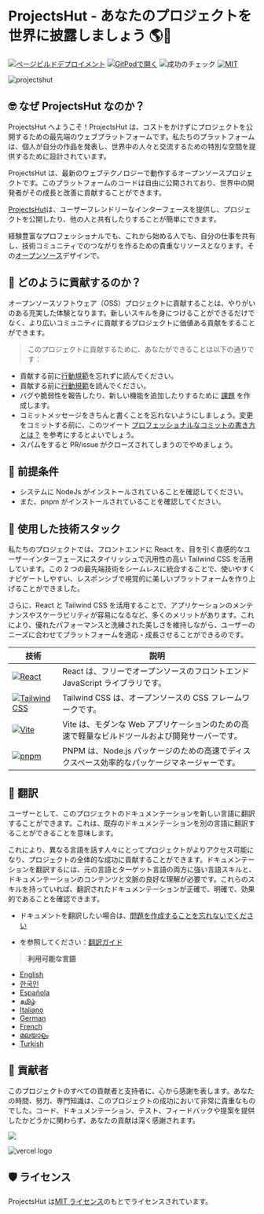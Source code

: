 # **ProjectsHut - あなたのプロジェクトを世界に披露しましょう 🌎🌈**

[![ページビルドデプロイメント](https://github.com/priyankarpal/ProjectsHut/actions/workflows/pages/pages-build-deployment/badge.svg?branch=main)](https://github.com/priyankarpal/ProjectsHut/actions/workflows/pages/pages-build-deployment) [![GitPodで開く](https://img.shields.io/badge/Gitpod-Ready--to--Code-blue?logo=gitpod)](https://gitpod.io/#https://github.com/priyankarpal/ProjectsHut) ![成功のチェック](https://badgen.net/github/checks/node-formidable/node-formidable) [![MIT](https://badgen.net/badge/license/MIT/blue)](https://github.com/priyankarpal/ProjectsHut/blob/main/LICENSE)

![projectshut](https://user-images.githubusercontent.com/88102392/234469385-a939ac7c-04b2-4e42-9a39-a86d5fd4672f.png)

## 🤓 なぜ ProjectsHut なのか？

ProjectsHut へようこそ！ProjectsHut は、コストをかけずにプロジェクトを公開するための最先端のウェブプラットフォームです。私たちのプラットフォームは、個人が自分の作品を発表し、世界中の人々と交流するための特別な空間を提供するために設計されています。

ProjectsHut は、最新のウェブテクノロジーで動作するオープンソースプロジェクトです。このプラットフォームのコードは自由に公開されており、世界中の開発者がその成長と改善に貢献することができます。

[ProjectsHut](https://projectshut.vercel.app)は、ユーザーフレンドリーなインターフェースを提供し、プロジェクトを公開したり、他の人と共有したりすることが簡単にできます。

経験豊富なプロフェッショナルでも、これから始める人でも、自分の仕事を共有し、技術コミュニティでのつながりを作るための貴重なリソースとなります。その[オープンソース](https://opensource.guide)デザインで。

## 🤔 どのように貢献するのか？

オープンソースソフトウェア（OSS）プロジェクトに貢献することは、やりがいのある充実した体験となります。新しいスキルを身につけることができるだけでなく、より広いコミュニティに貢献するプロジェクトに価値ある貢献をすることができます。

> このプロジェクトに貢献するために、あなたができることは以下の通りです：

- 貢献する前に[行動規範](https://github.com/priyankarpal/ProjectsHut/blob/main/CODE_OF_CONDUCT.md)を忘れずに読んでください。
- 貢献する前に[行動規範]()を読んでください。
- バグや脆弱性を報告したり、新しい機能を追加したりするために [課題](https://github.com/priyankarpal/ProjectsHut/issues/new/choose) を作成します。
- コミットメッセージをきちんと書くことを忘れないようにしましょう。変更をコミットする前に、このツイート [プロフェッショナルなコミットの書き方とは？](https://twitter.com/Priyankarpal/status/1638403157863673859) を参考にするとよいでしょう。
- スパムをすると PR/issue がクローズされてしまうのでやめましょう。

## 🤏 前提条件

- システムに NodeJs がインストールされていることを確認してください。
- また、pnpm がインストールされていることを確認してください。

## 🧰 使用した技術スタック

私たちのプロジェクトでは、フロントエンドに React を、目を引く直感的なユーザーインターフェースにスタイリッシュで汎用性の高い Tailwind CSS を活用しています。この 2 つの最先端技術をシームレスに統合することで、使いやすくナビゲートしやすい、レスポンシブで視覚的に美しいプラットフォームを作り上げることができました。

さらに、React と Tailwind CSS を活用することで、アプリケーションのメンテナンスやスケーラビリティが容易になるなど、多くのメリットがあります。これにより、優れたパフォーマンスと洗練された美しさを維持しながら、ユーザーのニーズに合わせてプラットフォームを適応・成長させることができるのです。

| 技術                                                                                                                                                 | 説明                                                                                           |
| ---------------------------------------------------------------------------------------------------------------------------------------------------- | ---------------------------------------------------------------------------------------------- |
| [![React](https://img.shields.io/badge/-React-blue?style=flat-square&logo=react&logoColor=white)](https://ja.reactjs.org/)                           | React は、フリーでオープンソースのフロントエンド JavaScript ライブラリです。                   |
| [![Tailwind CSS](https://img.shields.io/badge/-Tailwind%20CSS-38B2AC?style=flat-square&logo=tailwind-css&logoColor=white)](https://tailwindcss.com/) | Tailwind CSS は、オープンソースの CSS フレームワークです。                                     |
| [![Vite](https://img.shields.io/static/v1?style=for-the-badge&message=Vite&color=646CFF&logo=Vite&logoColor=FFFFFF&label=)](https://vitejs.dev/)     | Vite は、モダンな Web アプリケーションのための高速で軽量なビルドツールおよび開発サーバーです。 |
| [![pnpm](https://img.shields.io/static/v1?style=for-the-badge&message=pnpm&color=222222&logo=pnpm&logoColor=F69220&label=)](https://pnpm.io/)        | PNPM は、Node.js パッケージのための高速でディスクスペース効率的なパッケージマネージャーです。  |

## 📙 翻訳

ユーザーとして、このプロジェクトのドキュメンテーションを新しい言語に翻訳することができます。これは、既存のドキュメンテーションを別の言語に翻訳することができることを意味します。

これにより、異なる言語を話す人々にとってプロジェクトがよりアクセス可能になり、プロジェクトの全体的な成功に貢献することができます。ドキュメンテーションを翻訳するには、元の言語とターゲット言語の両方に強い言語スキルと、ドキュメンテーションのコンテンツと文脈の良好な理解が必要です。これらのスキルを持っていれば、翻訳されたドキュメンテーションが正確で、明確で、効果的であることを確認できます。

- ドキュメントを翻訳したい場合は、[問題を作成することを忘れないでください](https://github.com/priyankarpal/ProjectsHut/issues/new?assignees=&labels=Translate&template=translation-.md&title=+Translate)

- を参照してください：[翻訳ガイド](https://github.com/priyankarpal/ProjectsHut/blob/main/translations/translation_guide.md)

> **利用可能な言語**

- [English](https://github.com/priyankarpal/ProjectsHut)
- [한국인](https://github.com/priyankarpal/ProjectsHut/tree/main/translations/Korean)
- [Española](https://github.com/priyankarpal/ProjectsHut/tree/main/translations/Spanish)
- [தமிழ்](https://github.com/priyankarpal/ProjectsHut/tree/main/translations/Tamil)
- [Italiano](https://github.com/priyankarpal/ProjectsHut/tree/main/translations/Italian)
- [German](https://github.com/priyankarpal/ProjectsHut/tree/main/translations/German)
- [French](https://github.com/priyankarpal/ProjectsHut/tree/main/translations/French)
- [മലയാളം](https://github.com/priyankarpal/ProjectsHut/tree/main/translations/Malayalam)
- [Turkish](https://github.com/priyankarpal/ProjectsHut/tree/main/translations/Turkish)

## 🤝 貢献者

このプロジェクトのすべての貢献者と支持者に、心から感謝を表します。あなたの時間、努力、専門知識は、このプロジェクトの成功において非常に貴重なものでした。コード、ドキュメンテーション、テスト、フィードバックや提案を提供したかどうかに関わらず、あなたの貢献は深く感謝されます。

<a href="https://github.com/priyankarpal/ProjectsHut/graphs/contributors">
  <img src="https://contrib.rocks/image?repo=priyankarpal/ProjectsHut" />
</a>

![vercel logo](https://camo.githubusercontent.com/37b009b52b3a9af7886f52e75cd76d1b32fef331ab1dc2108089c0ced0b7635f/68747470733a2f2f7777772e6461746f636d732d6173736574732e636f6d2f33313034392f313631383938333239372d706f77657265642d62792d76657263656c2e737667)

## 🛡️ ライセンス

ProjectsHut は[MIT ライセンス](https://github.com/priyankarpal/ProjectsHut/blob/main/LICENSE)のもとでライセンスされています。
